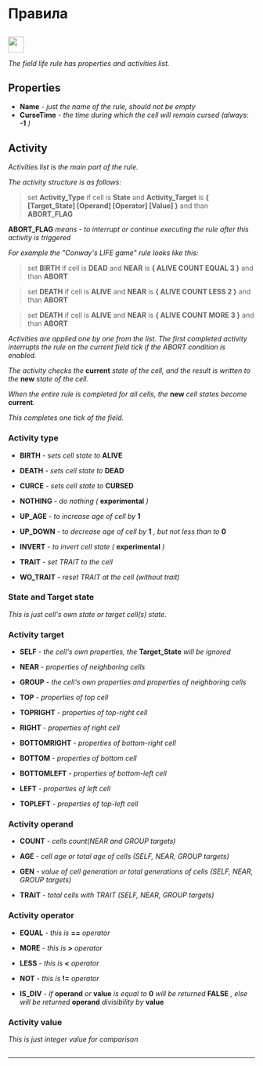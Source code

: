 # Правила  

##  

<img src="qrc:/resources/img/rule.svg" height="32"/>

*The field life rule has properties and activities list.*

## Properties

* **Name** - *just the name of the rule, should not be empty*
* **CurseTime** - *the time during which the cell will remain cursed (always:* **-1** *)*

## Activity

*Activities list is the main part of the rule.*

*The activity structure is as follows:*

> set **Activity_Type** if cell is **State** and **Activity_Target** is **{ [Target_State] [Operand] [Operator] [Value] }** and than **ABORT_FLAG**

**ABORT_FLAG** *means - to interrupt or continue executing the rule after this activity is triggered*

*For example the "Conway's LIFE game" rule looks like this:*

> set **BIRTH** if cell is **DEAD** and **NEAR** is **{ ALIVE COUNT EQUAL 3 }** and than **ABORT**

> set **DEATH** if cell is **ALIVE** and **NEAR** is **{ ALIVE COUNT LESS 2 }** and than **ABORT**

> set **DEATH** if cell is **ALIVE** and **NEAR** is **{ ALIVE COUNT MORE 3 }** and than **ABORT**

*Activities are applied one by one from the list. The first completed activity interrupts the rule on the current field tick if the ABORT condition is enabled.*

*The activity checks the* **current** *state of the cell, and the result is written to the* **new** *state of the cell.* 

*When the entire rule is completed for all cells, the* **new** *cell states become* **current**. 

*This completes one tick of the field.*

### Activity type

* **BIRTH** - *sets cell state to* **ALIVE**

* **DEATH** - *sets cell state to* **DEAD**

* **CURCE** - *sets cell state to* **CURSED**

* **NOTHING** - *do nothing (* **experimental** *)*

* **UP_AGE** - *to increase age of cell by* **1** 

* **UP_DOWN** - *to decrease age of cell by* **1** *, but not less than to* **0**

* **INVERT** - *to invert cell state (* **experimental** *)*

* **TRAIT** - *set TRAIT to the cell*

* **WO_TRAIT** - *reset TRAIT at the cell (without trait)* 

### State and Target state

*This is just cell's own state or target cell(s) state.*

### Activity target

* **SELF** - *the cell's own properties, the* **Target_State** *will be ignored*

* **NEAR** - *properties of neighboring cells*

* **GROUP** - *the cell's own properties and properties of neighboring cells*

* **TOP** - *properties of top cell*

* **TOPRIGHT** - *properties of top-right cell*

* **RIGHT** - *properties of right cell*

* **BOTTOMRIGHT** - *properties of bottom-right cell*

* **BOTTOM** - *properties of bottom cell*

* **BOTTOMLEFT** - *properties of bottom-left cell*

* **LEFT** - *properties of left cell*

* **TOPLEFT** - *properties of top-left cell*

### Activity operand

* **COUNT** - *cells count(NEAR and GROUP targets)*

* **AGE** - *cell age or total age of cells (SELF, NEAR, GROUP targets)* 

* **GEN** - *value of cell generation or total generations of cells (SELF, NEAR, GROUP targets)*

* **TRAIT** - *total cells with TRAIT (SELF, NEAR, GROUP targets)*

### Activity operator

* **EQUAL** - *this is* **==** *operator* 

* **MORE** - *this is* **>** *operator* 

* **LESS** - *this is* **<** *operator* 

* **NOT** - *this is* **!=** *operator* 

* **IS_DIV** - *if* **operand** *or* **value** *is equal to* **0** *will be returned* **FALSE** *, else will be returned* **operand** *divisibility by* **value**

### Activity value

*This is just integer value for comparison*

##  

##  

 ---
